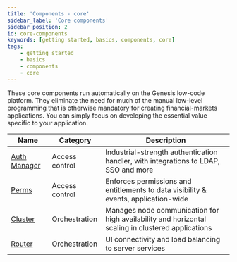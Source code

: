 ```yaml
---
title: 'Components - core'
sidebar_label: 'Core components'
sidebar_position: 2
id: core-components
keywords: [getting started, basics, components, core]
tags:
    - getting started
    - basics
    - components
    - core
---
```


These core components run automatically on the Genesis low-code platform. They eliminate the need for much of the manual low-level programming that is otherwise mandatory for creating financial-markets applications. You can simply focus on developing the essential value specific to your application.

| Name                                                                                        | Category       | Description                                                                                                             |
|---------------------------------------------------------------------------------------------|----------------|-------------------------------------------------------------------------------------------------------------------------|
| [Auth Manager](../../../../server/access-control/authentication-overview/)              | Access control | Industrial-strength authentication handler, with integrations to LDAP, SSO and more                                     |
| [Perms](../../../../server/access-control/authorisation-overview/#generic-permissions) | Access control | Enforces permissions and entitlements to data visibility & events, application-wide                                     |
| [Cluster](../../../../operations/clustering/overview/)                              | Orchestration  | Manages node communication for high availability and horizontal scaling in clustered applications                       |
| [Router](../../../../server/configuring-runtime/genesis-router/)                          | Orchestration  | UI connectivity and load balancing to server services                                                                   |
